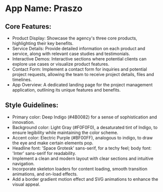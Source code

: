 # **App Name**: Praszo

## Core Features:

- Product Display: Showcase the agency's three core products, highlighting their key benefits.
- Service Details: Provide detailed information on each product and service, along with relevant case studies and testimonials.
- Interactive Demos: Interactive sections where potential clients can explore use cases or visualize product features.
- Contact Form: Implement a contact form for inquiries and potential project requests, allowing the team to receive project details, files and timelines.
- App Overview: A dedicated landing page for the project management application, outlining its unique features and benefits.

## Style Guidelines:

- Primary color: Deep Indigo (#4B0082) for a sense of sophistication and innovation.
- Background color: Light Gray (#F0F0F0), a desaturated tint of Indigo, to ensure legibility while maintaining the color scheme.
- Accent color: Electric Purple (#BF00FF), analogous to indigo, to draw the eye and make certain elements pop.
- Headline font: 'Space Grotesk' sans-serif, for a techy feel; body font: 'Inter' sans-serif for readability.
- Implement a clean and modern layout with clear sections and intuitive navigation.
- Incorporate skeleton loaders for content loading, smooth transition animations, and on-load effects.
- Add a border gradient motion effect and SVG animations to enhance the visual appeal.